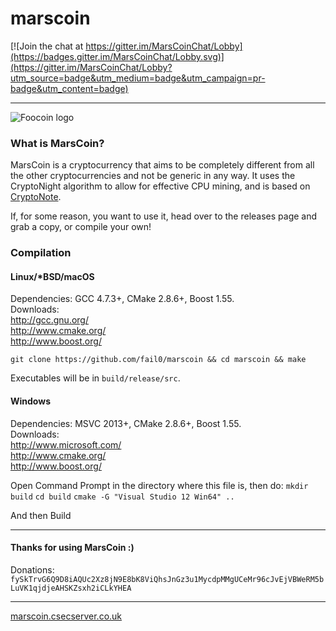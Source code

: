 # marscoin

[![Join the chat at https://gitter.im/MarsCoinChat/Lobby](https://badges.gitter.im/MarsCoinChat/Lobby.svg)](https://gitter.im/MarsCoinChat/Lobby?utm_source=badge&utm_medium=badge&utm_campaign=pr-badge&utm_content=badge)

---

![Foocoin logo](img/Logo.png)

### What is MarsCoin?

MarsCoin is a cryptocurrency that aims to be completely different from all the other cryptocurrencies and not be generic in any way. It uses the CryptoNight algorithm to allow for effective CPU mining, and is based on [CryptoNote](http://github.com/cryptonotefoundation/cryptonote).

If, for some reason, you want to use it, head over to the releases page and grab a copy, or compile your own!

### Compilation 

#### Linux/\*BSD/macOS

Dependencies: GCC 4.7.3+, CMake 2.8.6+, Boost 1.55.  
Downloads:  
http://gcc.gnu.org/  
http://www.cmake.org/  
http://www.boost.org/ 

`git clone https://github.com/fail0/marscoin && cd marscoin && make`

Executables will be in `build/release/src`.

#### Windows

Dependencies: MSVC 2013+, CMake 2.8.6+, Boost 1.55.  
Downloads:  
http://www.microsoft.com/  
http://www.cmake.org/  
http://www.boost.org/  

Open Command Prompt in the directory where this file is, then do:
`mkdir build`
`cd build`
`cmake -G "Visual Studio 12 Win64" ..`

And then Build

---

#### Thanks for using MarsCoin :)

Donations: `fySkTrvG6Q9D8iAQUc2Xz8jN9E8bK8ViQhsJnGz3u1MycdpMMgUCeMr96cJvEjVBWeRM5bLuVK1qjdjeAHSKZsxh2iCLkYHEA`

---

[marscoin.csecserver.co.uk](http://marscoin.csecserver.co.uk)
